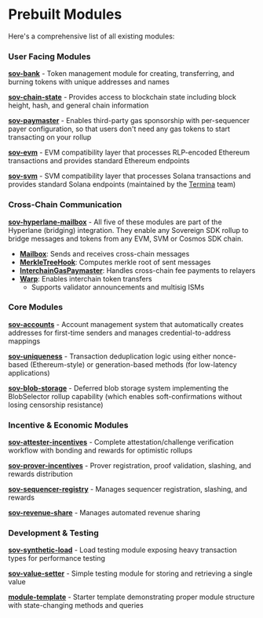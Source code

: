 # Prebuilt Modules

Here's a comprehensive list of all existing modules: 

### User Facing Modules

[**sov-bank**](fix-link) - Token management module for
creating, transferring, and burning tokens
with unique addresses and names

[**sov-chain-state**](fix-link) - Provides access to
blockchain state including block height, hash,
and general chain information

[**sov-paymaster**](fix-link) - Enables third-party gas
sponsorship with per-sequencer payer
configuration, so that users don't need any gas 
tokens to start transacting on your rollup

[**sov-evm**](fix-link) - EVM compatibility layer that
processes RLP-encoded Ethereum transactions
and provides standard Ethereum endpoints

[**sov-svm**](fix-link) - SVM compatibility layer that
processes Solana transactions
and provides standard Solana endpoints (maintained by the [Termina](https://www.termina.technology/) team)

### Cross-Chain Communication

[**sov-hyperlane-mailbox**](fix-link) - All five of these modules are 
part of the Hyperlane (bridging) integration. They enable 
any Sovereign SDK rollup to bridge messages and tokens from
any EVM, SVM or Cosmos SDK chain.
- [**Mailbox**](fix-link): Sends and receives cross-chain
  messages
- [**MerkleTreeHook**](fix-link): Computes merkle root of
  sent messages
- [**InterchainGasPaymaster**](fix-link): Handles
  cross-chain fee payments to relayers
- [**Warp**](fix-link): Enables interchain token transfers
    - Supports validator announcements and
  multisig ISMs

### Core Modules

[**sov-accounts**](fix-link) - Account management system
that automatically creates addresses for
first-time senders and manages
credential-to-address mappings

[**sov-uniqueness**](fix-link) - Transaction deduplication
logic using either nonce-based (Ethereum-style) or
generation-based methods (for low-latency applications)

[**sov-blob-storage**](fix-link) - Deferred blob storage
system implementing the BlobSelector rollup
capability (which enables soft-confirmations
without losing censorship resistance)


### Incentive & Economic Modules

[**sov-attester-incentives**](fix-link) - Complete
attestation/challenge verification workflow
with bonding and rewards for optimistic
rollups

[**sov-prover-incentives**](fix-link) - Prover
registration, proof validation, slashing, and
rewards distribution

[**sov-sequencer-registry**](fix-link) - Manages sequencer
registration, slashing, and rewards

[**sov-revenue-share**](fix-link) - Manages automated revenue sharing

### Development & Testing

[**sov-synthetic-load**](fix-link) - Load testing module
exposing heavy transaction types for
performance testing

[**sov-value-setter**](fix-link) - Simple testing module
for storing and retrieving a single value

[**module-template**](fix-link) - Starter template
demonstrating proper module structure with
state-changing methods and queries
